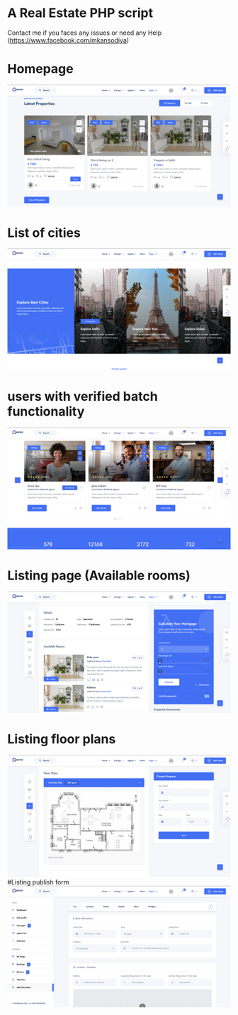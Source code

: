 # A Real Estate PHP script 
Contact me if you faces any issues or need any Help (https://www.facebook.com/mkansodiya)
# Homepage
![alt text](https://github.com/mkansodiya/restate-php/blob/master/Screenshot%202021-12-10%20at%209.23.18%20PM.png)
# List of cities
![alt text](https://github.com/mkansodiya/restate-php/blob/master/Screenshot%202021-12-10%20at%209.23.27%20PM.png)
# users with verified batch functionality
![alt text](https://github.com/mkansodiya/restate-php/blob/master/Screenshot%202021-12-10%20at%209.23.37%20PM.png)
# Listing page (Available rooms)
![alt text](https://github.com/mkansodiya/restate-php/blob/master/Screenshot%202021-12-10%20at%209.23.57%20PM.png)
# Listing floor plans
![alt text](https://github.com/mkansodiya/restate-php/blob/master/Screenshot%202021-12-10%20at%209.24.10%20PM.png)
#Listing publish form
![](https://github.com/mkansodiya/restate-php/blob/master/Screenshot%202021-12-10%20at%209.24.41%20PM.png)
